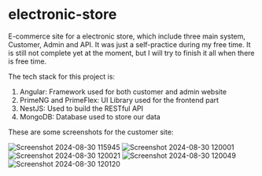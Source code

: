 # electronic-store

E-commerce site for a electronic store, which include three main system, Customer, Admin and API. It was just a self-practice during my free time. It is still not complete yet at the moment, but I will try to finish it all when there is free time.

The tech stack for this project is:
1. Angular: Framework used for both customer and admin website
2. PrimeNG and PrimeFlex: UI Library used for the frontend part
3. NestJS: Used to build the RESTful API
4. MongoDB: Database used to store our data

These are some screenshots for the customer site:


![Screenshot 2024-08-30 115945](https://github.com/user-attachments/assets/b38463ca-e402-4ac3-b604-7a18f9b1670b)
![Screenshot 2024-08-30 120001](https://github.com/user-attachments/assets/2dfc0a25-f9b4-4352-b3e7-4fa5e6a3d67e)
![Screenshot 2024-08-30 120021](https://github.com/user-attachments/assets/b44e935e-843f-4931-a258-1eb886109d12)
![Screenshot 2024-08-30 120049](https://github.com/user-attachments/assets/c39747c9-ef9d-45df-984b-640b96423c7c)
![Screenshot 2024-08-30 120120](https://github.com/user-attachments/assets/8c433c8f-88de-4725-9eb5-9c29a8dfb405)
